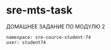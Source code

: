 # sre-mts-task
ДОМАШНЕЕ ЗАДАНИЕ ПО МОДУЛЮ 2
```
namespace: sre-cource-student-74
user: student74
```
